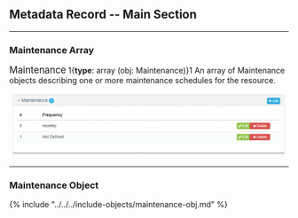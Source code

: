 ## Metadata Record -- Main Section
---

### Maintenance Array

<span class="md-panel" style="font-size: larger">Maintenance</span> 1{**type**: array (obj: <span class="md-panel">Maintenance</span>)}1 An array of <span class="md-panel">Maintenance</span> objects describing one or more maintenance schedules for the resource. 

![Resource Maintenance Panel](/assets/reference/edit-objects/metadata/main/maintenance-array.png)

---

### Maintenance Object

{% include "../../../include-objects/maintenance-obj.md" %}
